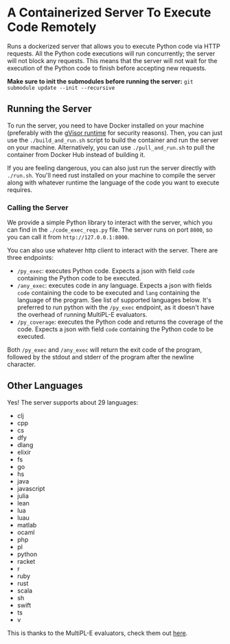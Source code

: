 # A Containerized Server To Execute Code Remotely

Runs a dockerized server that allows you to execute Python code via HTTP requests.
All the Python code executions will run concurrently; the server will not block any requests.
This means that the server will not wait for the execution of the Python code to finish before accepting new requests.

**Make sure to init the submodules before running the server:** `git submodule update --init --recursive`

## Running the Server

To run the server, you need to have Docker installed on your machine (preferably with the [gVisor runtime](https://gvisor.dev/docs/) for security reasons).
Then, you can just use the `./build_and_run.sh` script to build the container
and run the server on your machine.
Alternatively, you can use `./pull_and_run.sh` to pull the container from Docker Hub instead of building it.

If you are feeling dangerous, you can also just run the server
directly with `./run.sh`. You'll need rust installed on your machine to compile the server along
with whatever runtime the language of the code you want to execute requires.

### Calling the Server

We provide a simple Python library to interact with the server, which you can find in the `./code_exec_reqs.py` file.
The server runs on port `8000`, so you can call it from `http://127.0.0.1:8000`.

You can also use whatever http client to interact with the server. There are three endpoints:

- `/py_exec`: executes Python code. Expects a json with field `code` containing the Python code to be executed.
- `/any_exec`: executes code in any language. Expects a json with fields `code` containing the code to be executed and `lang` containing the language of the program.
  See list of supported languages below.
  It's preferred to run python with the `/py_exec` endpoint, as it doesn't have the overhead of running MultiPL-E evaluators.
- `/py_coverage`: executes the Python code and returns the coverage of the code. Expects a json with field `code` containing the Python code to be executed.

Both `/py_exec` and `/any_exec` will return the exit code of the program, followed by the stdout and stderr of the program after the newline character.

## Other Languages

Yes! The server supports about 29 languages:

- clj
- cpp
- cs
- dfy
- dlang
- elixir
- fs
- go
- hs
- java
- javascript
- julia
- lean
- lua
- luau
- matlab
- ocaml
- php
- pl
- python
- racket
- r
- ruby
- rust
- scala
- sh
- swift
- ts
- v

This is thanks to the MultiPL-E evaluators, check them out [here](https://github.com/nuprl/MultiPL-E).
